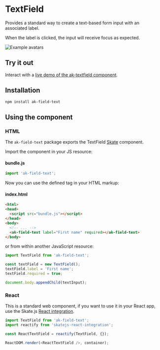 # TextField

Provides a standard way to create a text-based form input with an associated label.

When the label is clicked, the input will receive focus as expected.

![Example avatars](https://bytebucket.org/atlassian/atlaskit/raw/master/packages/ak-textfield/docs/.png)

## Try it out

Interact with a [live demo of the ak-textfield component](https://aui-cdn.atlassian.com/atlaskit/stories/ak-textfield/@VERSION@/).

## Installation

```sh
npm install ak-field-text
```

## Using the component

### HTML

The `ak-field-text` package exports the TextField [Skate](https://github.com/skatejs/skatejs) component.

Import the component in your JS resource:

#### bundle.js

```js
import 'ak-field-text';
```

Now you can use the defined tag in your HTML markup:

#### index.html

```html
<html>
<head>
  <script src="bundle.js"></script>
</head>
<body>
  <!-- ... -->
  <ak-field-text label="First name" required></ak-field-text>
</body>
```

or from within another JavaScript resource:

```js
import TextField from 'ak-field-text';

const textField = new TextField();
textField.label = 'First name';
textField.required = true;

document.body.appendChild(textInput);
```

### React

This is a standard web component, if you want to use it in your React app, use the Skate.js [React integration](https://github.com/webcomponents/react-integration).

```js
import TextField from 'ak-field-text';
import reactify from 'skatejs-react-integration';

const ReactTextField = reactify(TextField, {});

ReactDOM.render(<ReactTextField />, container);
```
